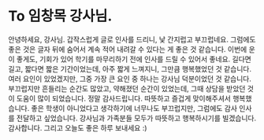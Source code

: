 # To 임창목 강사님.

 안녕하세요, 강사님. 갑작스럽게 글로 인사를 드리니, 낯 간지럽고 부끄럽네요. 그럼에도 좋은 것은 글자 뒤에 숨어서 계속 적어 내려갈 수 있다는 게 좋은 것 같습니다. 이번에 운이 좋게도, 기회가 있어 학기를 마무리하기 전에 인사를 드릴 수 있어서 좋네요. 길다면 길고, 짧다면 짧은 기간이었는데, 아주 짧게 느껴지니, 그만큼 행복했었던 것 같습니다. 여러 요인이 있었겠지만, 그중 가장 큰 요인 중 하나는 강사님 덕분이었던 것 같습니다. 부끄럽지만 흔들리는 순간도 많았고, 약해졌던 순간이 있었는데, 그때 상담을 받았던 것이 도움이 많이 되었습니다. 정말 감사드립니다. 따뜻하고 즐겁게 맞이해주셔서 행복했습니다. 좋은 학생이 아니었다고 생각하기에 너무나도 부끄럽지만, 그럼에도 감사 인사를 전달하고 싶었습니다. 강사님과 가족분들 모두가 따뜻하고 행복하시기를 빌겠습니다. 감사합니다. 그리고 오늘도 좋은 하루 보내세요 :)












